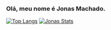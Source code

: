 ### Olá, meu nome é Jonas Machado.

[![Top Langs](https://github-readme-stats.vercel.app/api/top-langs/?username=jonasrowd)](https://github.com/jonasrowd)
[![Jonas Stats](https://github-readme-stats.vercel.app/api?username=jonasrowd)](https://github.com/jonasrowd)


